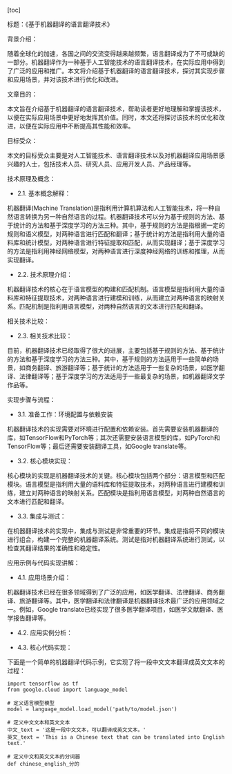 
[toc]                    
                
                
标题：《基于机器翻译的语言翻译技术》

背景介绍：

随着全球化的加速，各国之间的交流变得越来越频繁，语言翻译成为了不可或缺的一部分。机器翻译作为一种基于人工智能技术的语言翻译技术，在实际应用中得到了广泛的应用和推广。本文将介绍基于机器翻译的语言翻译技术，探讨其实现步骤和应用场景，并对该技术进行优化和改进。

文章目的：

本文旨在介绍基于机器翻译的语言翻译技术，帮助读者更好地理解和掌握该技术，以便在实际应用场景中更好地发挥其价值。同时，本文还将探讨该技术的优化和改进，以便在实际应用中不断提高其性能和效率。

目标受众：

本文的目标受众主要是对人工智能技术、语言翻译技术以及对机器翻译应用场景感兴趣的人士，包括技术人员、研究人员、应用开发人员、产品经理等。

技术原理及概念：

- 2.1. 基本概念解释：

机器翻译(Machine Translation)是指利用计算机算法和人工智能技术，将一种自然语言转换为另一种自然语言的过程。机器翻译技术可以分为基于规则的方法、基于统计的方法和基于深度学习的方法三种。其中，基于规则的方法是指根据一定的规则和语义模型，对两种语言进行匹配和翻译；基于统计的方法是指利用大量的语料库和统计模型，对两种语言进行特征提取和匹配，从而实现翻译；基于深度学习的方法是指利用神经网络模型，对两种语言进行深度神经网络的训练和推理，从而实现翻译。

- 2.2. 技术原理介绍：

机器翻译技术的核心在于语言模型的构建和匹配机制。语言模型是指利用大量的语料库和特征提取技术，对两种语言进行建模和训练，从而建立对两种语言的映射关系。匹配机制是指利用语言模型，对两种自然语言的文本进行匹配和翻译。

相关技术比较：

- 2.3. 相关技术比较：

目前，机器翻译技术已经取得了很大的进展，主要包括基于规则的方法、基于统计的方法和基于深度学习的方法三种。其中，基于规则的方法适用于一些简单的场景，如商务翻译、旅游翻译等；基于统计的方法适用于一些复杂的场景，如医学翻译、法律翻译等；基于深度学习的方法适用于一些最复杂的场景，如机器翻译文学作品等。

实现步骤与流程：

- 3.1. 准备工作：环境配置与依赖安装

机器翻译技术的实现需要对环境进行配置和依赖安装。首先需要安装机器翻译的库，如TensorFlow和PyTorch等；其次还需要安装语言模型的库，如PyTorch和TensorFlow等；最后还需要安装翻译工具，如Google translate等。

- 3.2. 核心模块实现：

核心模块的实现是机器翻译技术的关键。核心模块包括两个部分：语言模型和匹配模块。语言模型是指利用大量的语料库和特征提取技术，对两种语言进行建模和训练，建立对两种语言的映射关系。匹配模块是指利用语言模型，对两种自然语言的文本进行匹配和翻译。

- 3.3. 集成与测试：

在机器翻译技术的实现中，集成与测试是非常重要的环节。集成是指将不同的模块进行组合，构建一个完整的机器翻译系统。测试是指对机器翻译系统进行测试，以检查其翻译结果的准确性和稳定性。

应用示例与代码实现讲解：

- 4.1. 应用场景介绍：

机器翻译技术已经在很多领域得到了广泛的应用，如医学翻译、法律翻译、商务翻译、旅游翻译等。其中，医学翻译和法律翻译是机器翻译技术最广泛的应用领域之一。例如，Google translate已经实现了很多医学翻译项目，如医学文献翻译、医学报告翻译等。

- 4.2. 应用实例分析：

- 4.3. 核心代码实现：

下面是一个简单的机器翻译代码示例，它实现了将一段中文文本翻译成英文文本的过程：

```
import tensorflow as tf
from google.cloud import language_model

# 定义语言模型模型
model = language_model.load_model('path/to/model.json')

# 定义中文文本和英文文本
中文_text = '这是一段中文文本，可以翻译成英文文本。'
英文_text = 'This is a Chinese text that can be translated into English text.'

# 定义中文和英文文本的分词器
def chinese_english_分的

